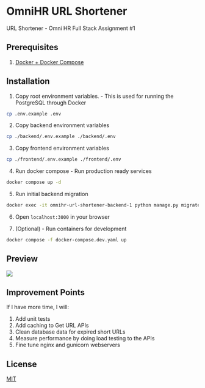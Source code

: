 # OmniHR URL Shortener
URL Shortener - Omni HR Full Stack Assignment #1

## Prerequisites
1. [Docker + Docker Compose](https://docs.docker.com/get-docker/)
 

## Installation

1. Copy root environment variables. - This is used for running the PostgreSQL through Docker
```bash
cp .env.example .env
```

2. Copy backend environment variables

```bash
cp ./backend/.env.example ./backend/.env
```

3. Copy frontend environment variables

```bash
cp ./frontend/.env.example ./frontend/.env
```

4. Run docker compose - Run production ready services

```bash
docker compose up -d
```

5. Run initial backend migration

```bash
docker exec -it omnihr-url-shortener-backend-1 python manage.py migrate
```

6. Open `localhost:3000` in your browser

7. (Optional) - Run containers for development

```bash
docker compose -f docker-compose.dev.yaml up
```

## Preview

![](/docs/urlshortener-demo.gif)


## Improvement Points

If I have more time, I will:

1. Add unit tests
2. Add caching to Get URL APIs
3. Clean database data for expired short URLs
4. Measure performance by doing load testing to the APIs
5. Fine tune nginx and gunicorn webservers


## License
[MIT](https://choosealicense.com/licenses/mit/)